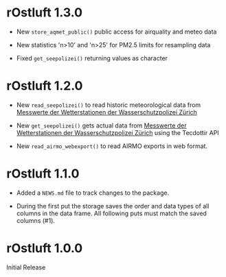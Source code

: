 # rOstluft 1.3.0

* New `store_aqmet_public()` public access for airquality and meteo data

* New statistics 'n>10' and 'n>25' for PM2.5 limits for resampling data

* Fixed `get_seepolizei()` returning values as character


# rOstluft 1.2.0

* New `read_seepolizei()` to read historic meteorological data from 
  [Messwerte der Wetterstationen der Wasserschutzpolizei Zürich](https://data.stadt-zuerich.ch/dataset/sid_wapo_wetterstationen)

* New `get_seepolizei()` gets actual data from 
  [Messwerte der Wetterstationen der Wasserschutzpolizei Zürich](https://data.stadt-zuerich.ch/dataset/sid_wapo_wetterstationen)
  using the Tecdottir API
  
* New `read_airmo_webexport()` to read AIRMO exports in web format.


# rOstluft 1.1.0

* Added a `NEWS.md` file to track changes to the package.

* During the first put the storage saves the order and data types of all columns in the data frame. All following puts
must match the saved columns (#1).


# rOstluft 1.0.0

Initial Release
